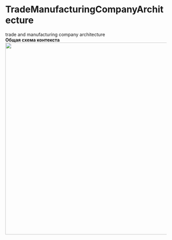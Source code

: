 # TradeManufacturingCompanyArchitecture
trade and manufacturing company architecture  
**Общая схема контекста**
<img src="https://github.com/savimar/TradeManufacturingCompanyArchitecture/raw/master/screen/structurizr-SystemLandScape.png?" width="600" />
